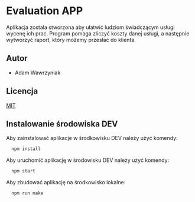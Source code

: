 
# Evaluation APP

Aplikacja została stworzona aby ułatwić ludziom świadczącym usługi wycenę ich prac. Program pomaga zliczyć koszty danej usługi, a następnie wytworzyć raport, który możemy przesłać do klienta.


## Autor

- Adam Wawrzyniak


## Licencja

[MIT](https://choosealicense.com/licenses/mit/)


## Instalowanie środowiska DEV

Aby zainstalować aplikacje w środkowisku DEV należy użyć komendy:

```bash
  npm install
```

Aby uruchomić aplikację w środowisku DEV należy użyć komendy:

```bash
  npm start
```

Aby zbudować aplikację na środkowisko lokalne:

```bash
  npm run make
```
    
